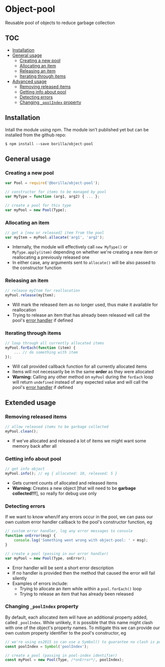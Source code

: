 # Object-pool

Reusable pool of objects to reduce garbage collection

## TOC

* [Installation](#installation)
* [General usage](#general-usage)
  * [Creating a new pool](#creating-a-new-pool)
  * [Allocating an item](#allocating-an-item)
  * [Releasing an item](#releasing-an-item)
  * [Iterating through items](#iterating-through-items)
* [Advanced usage](#advanced-usage)
  * [Removing released items](#removing-released-items)
  * [Getting info about pool](#getting-info-about-pool)
  * [Detecting errors](#detecting-errors)
  * [Changing `_poolIndex` property](#changing-_poolindex-property)

## Installation

Intall the module using npm. The module isn't published yet but can be installed from the github repo:
```shell
$ npm install --save borilla/object-pool
```

## General usage

### Creating a new pool

```javascript
var Pool = require('@borilla/object-pool');

// constructor for items to be managed by pool
var MyType = function (arg1, arg2) { ... };

// create a pool for this type
var myPool = new Pool(Type);
```

### Allocating an item

```javascript
// get a [new or released] item from the pool
var myItem = myPool.allocate('arg1', 'arg2');
```
* Internally, the module will effectively call `new MyType()` or `MyType.apply(item)` depending on whether we're creating a new item or reallocating a previously released one
* In either case, any arguments sent to `allocate()` will be also passed to the constructor function

### Releasing an item

```javascript
// release myItem for reallocation
myPool.release(myItem);
```
* Will mark the released item as no longer used, thus make it available for reallocation
* Trying to release an item that has already been released will call the pool's [error handler](#detecting-errors) if defined

### Iterating through items

```javascript
// loop through all currently allocated items
myPool.forEach(function (item) {
	... // do something with item
});
```
* Will call provided callback function for all currently allocated items
* Items will not necessarily be in the same **order** as they were allocated
* **Warning:** Calling any other method on `myPool` during the `forEach` loop will return `undefined` instead of any expected value and will call the pool's [error handler](#detecting-errors) if defined

## Extended usage

### Removing released items

```javascript
// allow released items to be garbage collected
myPool.clean();
```
* If we've allocated and released a lot of items we might want some memory back after all

### Getting info about pool

```javascript
// get info object
myPool.info(); // eg { allocated: 10, released: 5 }
```
* Gets current counts of allocated and released items
* **Warning:** Creates a new object [that will need to be **garbage collected!!!**], so really for debug use only

### Detecting errors

If we want to know when/if any errors occur in the pool, we can pass our own custom error handler
callback to the pool's constructor function, eg

```javascript
// custom error handler, log any error messages to console
function onError(msg) {
	console.log('Something went wrong with object-pool: ' + msg);
}

// create a pool (passing in our error handler)
var myPool = new Pool(Type, onError);
```
* Error handler will be sent a short error description
* If no handler is provided then the method that caused the error will fail silently
* Examples of errors include:
  * Trying to allocate an item while within a `pool.forEach()` loop
  * Trying to release an item that has already been released

### Changing `_poolIndex` property

By default, each allocated item will have an additional property added, called `_poolIndex`.
While unlikely, it is possible that this name might clash with one of the object's property
names. To mitigate this we can provide our own custom property identifier to the pool's
constructor, eg

```javascript
// we're using es2015 so can use a Symbol() to guarantee no clash is possible :)
const poolIndex = Symbol('poolIndex');

// create a pool (passing in pool-index identifier)
const myPool = new Pool(Type, /*onError*/, poolIndex);
```
